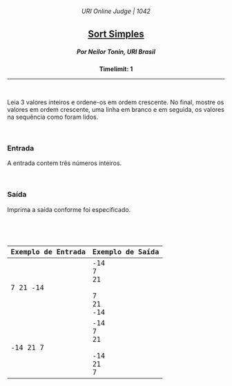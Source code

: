 <h6 align="center">URI Online Judge | 1042</h6>
<h2 align="center">
  <a href="https://www.urionlinejudge.com.br/judge/pt/problems/view/1042">
    Sort Simples
  </a>
</h2>
<h5 align="center">Por Neilor Tonin, URI  Brasil</h5>
<p align="center"><b>Timelimit: 1</b></p>
<hr>
<br>
<p>
  Leia 3 valores inteiros e ordene-os em ordem crescente. No final, mostre os valores em ordem crescente, uma linha em branco e em seguida, os valores na sequência como foram lidos.
</p>
<br>
<h3>Entrada</h3>
<p>
  A entrada contem três números inteiros.
</p>
<br>
<h3>Saída</h3>
<p>
  Imprima a saída conforme foi especificado.
</p>
<br>
<code>
  <table width="100%">
    <thead>
      <th>Exemplo de Entrada</th>
      <th>Exemplo de Saída</th>
    </thead>
    <tbody>
      <tr>
        <td>7 21 -14</td>
        <td>
        -14<br>
        7<br>
        21<br>
        <br>
        7<br>
        21<br>
        -14
        </td>
      </tr>
      <tr>
        <td>-14 21 7</td>
        <td>
          -14<br>
          7<br>
          21<br>
          <br>
          -14<br>
          21<br>
          7
        </td>
      </tr>
    </tbody>
  </table>
</code>